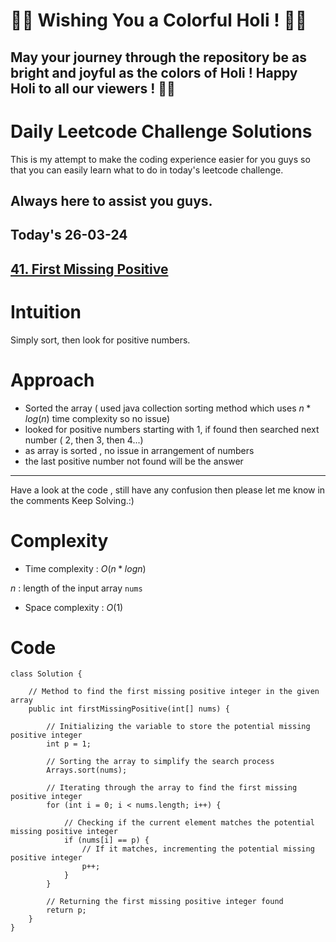 # 🎨🌈 Wishing You a Colorful Holi ! 🎉🎆
## May your journey through the repository be as bright and joyful as the colors of Holi ! Happy Holi to all our viewers ! 🌺💫

# Daily Leetcode Challenge Solutions

This is my attempt to make the coding experience easier for you guys so that you can easily learn what to do in today's leetcode challenge.

## Always here to assist you guys.

## Today's 26-03-24 

## [41. First Missing Positive](https://leetcode.com/problems/first-missing-positive/description/?envType=daily-question&envId=2024-03-26)

# Intuition
<!-- Describe your first thoughts on how to solve this problem. -->
Simply sort, then look for positive numbers.

# Approach
<!-- Describe your approach to solving the problem. -->
- Sorted the array ( used java collection sorting method which uses $n*log(n)$ time complexity so no issue)
- looked for positive numbers starting with 1, if found then searched next number ( 2, then 3, then 4...) 
- as array is sorted , no issue in arrangement of numbers
- the last positive number not found will be the answer

--- 
Have a look at the code , still have any confusion then please let me know in the comments
Keep Solving.:)

# Complexity
- Time complexity : $O(n*log n)$
<!-- Add your time complexity here, e.g. $$O(n)$$ -->
$n$ :  length of the input array `nums`
- Space complexity : $O(1)$
<!-- Add your space complexity here, e.g. $$O(n)$$ -->

# Code
```
class Solution {

    // Method to find the first missing positive integer in the given array
    public int firstMissingPositive(int[] nums) {

        // Initializing the variable to store the potential missing positive integer
        int p = 1;

        // Sorting the array to simplify the search process
        Arrays.sort(nums);

        // Iterating through the array to find the first missing positive integer
        for (int i = 0; i < nums.length; i++) {
          
            // Checking if the current element matches the potential missing positive integer
            if (nums[i] == p) {
                // If it matches, incrementing the potential missing positive integer
                p++;
            }
        }

        // Returning the first missing positive integer found
        return p;
    }
}

```
